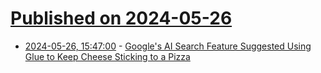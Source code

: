 # [Published on 2024-05-26](index.md)

* [2024-05-26, 15:47:00](https://soylentnews.org/article.pl?sid=24/05/25/1338224&from=rss) - [Google's AI Search Feature Suggested Using Glue to Keep Cheese Sticking to a Pizza](https://soylentnews.org/article.pl?sid=24/05/25/1338224&from=rss)
